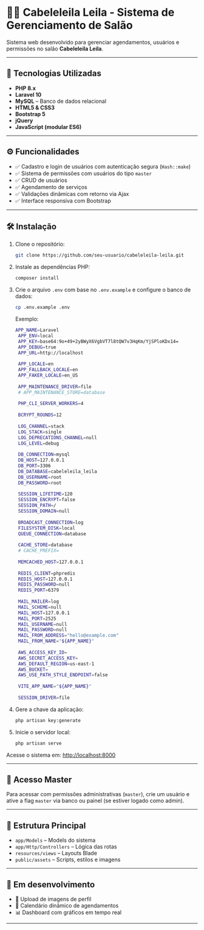 # 💇‍♀️ Cabeleleila Leila - Sistema de Gerenciamento de Salão

Sistema web desenvolvido para gerenciar agendamentos, usuários e permissões no salão **Cabeleleila Leila**.

---

## 🚀 Tecnologias Utilizadas

- **PHP 8.x**
- **Laravel 10**
- **MySQL** – Banco de dados relacional
- **HTML5 & CSS3**
- **Bootstrap 5**
- **jQuery**
- **JavaScript (modular ES6)**

---

## ⚙️ Funcionalidades

- ✅ Cadastro e login de usuários com autenticação segura (`Hash::make`)
- ✅ Sistema de permissões com usuários do tipo `master`
- ✅ CRUD de usuários
- ✅ Agendamento de serviços
- ✅ Validações dinâmicas com retorno via Ajax
- ✅ Interface responsiva com Bootstrap

---

## 🛠️ Instalação

1. Clone o repositório:
   ```bash
   git clone https://github.com/seu-usuario/cabeleleila-leila.git
   ```

2. Instale as dependências PHP:
   ```bash
   composer install
   ```

3. Crie o arquivo `.env` com base no `.env.example` e configure o banco de dados:
   ```bash
   cp .env.example .env
   ```
   Exemplo:
   ```bash
   APP_NAME=Laravel
    APP_ENV=local
    APP_KEY=base64:9o+49+2yBWyX6VgbVT7l8tQW7v3HqKm/YjSPloKDx14=
    APP_DEBUG=true
    APP_URL=http://localhost
    
    APP_LOCALE=en
    APP_FALLBACK_LOCALE=en
    APP_FAKER_LOCALE=en_US
    
    APP_MAINTENANCE_DRIVER=file
    # APP_MAINTENANCE_STORE=database
    
    PHP_CLI_SERVER_WORKERS=4
    
    BCRYPT_ROUNDS=12
    
    LOG_CHANNEL=stack
    LOG_STACK=single
    LOG_DEPRECATIONS_CHANNEL=null
    LOG_LEVEL=debug
    
    DB_CONNECTION=mysql
    DB_HOST=127.0.0.1
    DB_PORT=3306
    DB_DATABASE=cabeleleila_leila
    DB_USERNAME=root
    DB_PASSWORD=root
    
    SESSION_LIFETIME=120
    SESSION_ENCRYPT=false
    SESSION_PATH=/
    SESSION_DOMAIN=null
    
    BROADCAST_CONNECTION=log
    FILESYSTEM_DISK=local
    QUEUE_CONNECTION=database
    
    CACHE_STORE=database
    # CACHE_PREFIX=
    
    MEMCACHED_HOST=127.0.0.1
    
    REDIS_CLIENT=phpredis
    REDIS_HOST=127.0.0.1
    REDIS_PASSWORD=null
    REDIS_PORT=6379
    
    MAIL_MAILER=log
    MAIL_SCHEME=null
    MAIL_HOST=127.0.0.1
    MAIL_PORT=2525
    MAIL_USERNAME=null
    MAIL_PASSWORD=null
    MAIL_FROM_ADDRESS="hello@example.com"
    MAIL_FROM_NAME="${APP_NAME}"
    
    AWS_ACCESS_KEY_ID=
    AWS_SECRET_ACCESS_KEY=
    AWS_DEFAULT_REGION=us-east-1
    AWS_BUCKET=
    AWS_USE_PATH_STYLE_ENDPOINT=false
    
    VITE_APP_NAME="${APP_NAME}"
    
    SESSION_DRIVER=file
   ```

4. Gere a chave da aplicação:
   ```bash
   php artisan key:generate
   ```

7. Inicie o servidor local:
   ```bash
   php artisan serve
   ```

Acesse o sistema em: [http://localhost:8000](http://localhost:8000)

---

## 👤 Acesso Master

Para acessar com permissões administrativas (`master`), crie um usuário e ative a flag `master` via banco ou painel (se estiver logado como admin).

---

## 📂 Estrutura Principal

- `app/Models` – Models do sistema
- `app/Http/Controllers` – Lógica das rotas
- `resources/views` – Layouts Blade
- `public/assets` – Scripts, estilos e imagens

---

## 🧪 Em desenvolvimento

- 🔄 Upload de imagens de perfil
- 📅 Calendário dinâmico de agendamentos
- 📊 Dashboard com gráficos em tempo real

---
